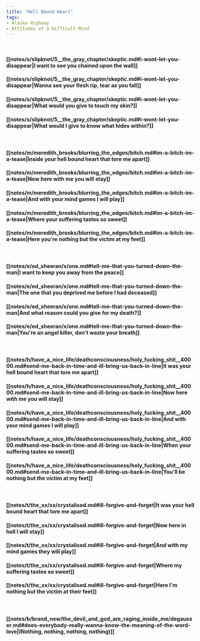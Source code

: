 ```yaml
---
title: "Hell Bound Heart"
tags:
- Alaska Highway
- Attitudes of a Difficult Mind
---
```

&nbsp;
#### [[notes/s/slipknot/5__the_gray_chapter/skeptic.md#i-wont-let-you-disappear|I want to see you chained upon the wall]]
#### [[notes/s/slipknot/5__the_gray_chapter/skeptic.md#i-wont-let-you-disappear|Wanna see your flesh rip, tear as you fall]]
#### [[notes/s/slipknot/5__the_gray_chapter/skeptic.md#i-wont-let-you-disappear|What would you give to touch my skin?]]
#### [[notes/s/slipknot/5__the_gray_chapter/skeptic.md#i-wont-let-you-disappear|What would I give to know what hides within?]]
&nbsp;
#### [[notes/m/meredith_brooks/blurring_the_edges/bitch.md#im-a-bitch-im-a-tease|Inside your hell bound heart that tore me apart]]
#### [[notes/m/meredith_brooks/blurring_the_edges/bitch.md#im-a-bitch-im-a-tease|Now here with me you will stay]]
#### [[notes/m/meredith_brooks/blurring_the_edges/bitch.md#im-a-bitch-im-a-tease|And with your mind games I will play]]
#### [[notes/m/meredith_brooks/blurring_the_edges/bitch.md#im-a-bitch-im-a-tease|Where your suffering tastes so sweet]]
#### [[notes/m/meredith_brooks/blurring_the_edges/bitch.md#im-a-bitch-im-a-tease|Here you're nothing but the victim at my feet]]
&nbsp;
#### [[notes/e/ed_sheeran/x/one.md#tell-me-that-you-turned-down-the-man|I want to keep you away from the peace]]
#### [[notes/e/ed_sheeran/x/one.md#tell-me-that-you-turned-down-the-man|The one that you deprived me before I had deceased]]
#### [[notes/e/ed_sheeran/x/one.md#tell-me-that-you-turned-down-the-man|And what reason could you give for my death?]]
#### [[notes/e/ed_sheeran/x/one.md#tell-me-that-you-turned-down-the-man|You're an angel killer, don't waste your breath]]
&nbsp;
#### [[notes/h/have_a_nice_life/deathconsciousness/holy_fucking_shit__40000.md#send-me-back-in-time-and-ill-bring-us-back-in-line|It was your hell bound heart that tore me apart]]
#### [[notes/h/have_a_nice_life/deathconsciousness/holy_fucking_shit__40000.md#send-me-back-in-time-and-ill-bring-us-back-in-line|Now here with me you will stay]]
#### [[notes/h/have_a_nice_life/deathconsciousness/holy_fucking_shit__40000.md#send-me-back-in-time-and-ill-bring-us-back-in-line|And with your mind games I will play]]
#### [[notes/h/have_a_nice_life/deathconsciousness/holy_fucking_shit__40000.md#send-me-back-in-time-and-ill-bring-us-back-in-line|When your suffering tastes so sweet]]
#### [[notes/h/have_a_nice_life/deathconsciousness/holy_fucking_shit__40000.md#send-me-back-in-time-and-ill-bring-us-back-in-line|You'll be nothing but the victim at my feet]]
&nbsp;
#### [[notes/t/the_xx/xx/crystalised.md#ill-forgive-and-forget|It was your hell bound heart that tore me apart]]
#### [[notes/t/the_xx/xx/crystalised.md#ill-forgive-and-forget|Now here in hell I will stay]]
#### [[notes/t/the_xx/xx/crystalised.md#ill-forgive-and-forget|And with my mind games they will play]]
#### [[notes/t/the_xx/xx/crystalised.md#ill-forgive-and-forget|Where my suffering tastes so sweet]]
#### [[notes/t/the_xx/xx/crystalised.md#ill-forgive-and-forget|Here I'm nothing but the victim at their feet]]
&nbsp;
#### [[notes/b/brand_new/the_devil_and_god_are_raging_inside_me/degausser.md#does-everybody-really-wanna-know-the-meaning-of-the-word-love|(Nothing, nothing, nothing, nothing)]]
